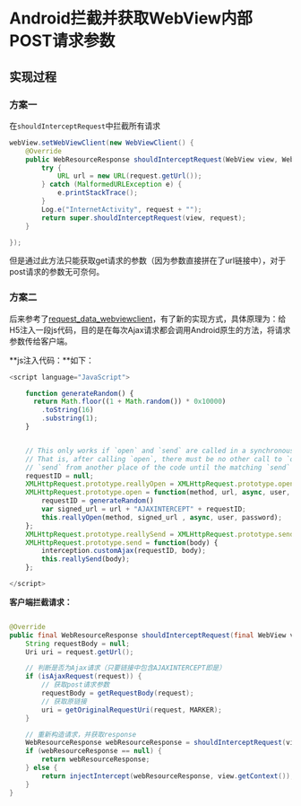 # Android拦截并获取WebView内部POST请求参数

## 实现过程

### 方案一

在`shouldInterceptRequest`中拦截所有请求

```java
webView.setWebViewClient(new WebViewClient() {
    @Override
    public WebResourceResponse shouldInterceptRequest(WebView view, WebResourceRequest request) {
        try {
            URL url = new URL(request.getUrl());
        } catch (MalformedURLException e) {
            e.printStackTrace();
        }
        Log.e("InternetActivity", request + "");
        return super.shouldInterceptRequest(view, request);
    }

});
```

但是通过此方法只能获取get请求的参数（因为参数直接拼在了url链接中），对于post请求的参数无可奈何。



### 方案二

后来参考了[request_data_webviewclient](https://github.com/KonstantinSchubert/request_data_webviewclient)，有了新的实现方式，具体原理为：给H5注入一段js代码，目的是在每次Ajax请求都会调用Android原生的方法，将请求参数传给客户端。

**js注入代码：**如下：

```js
<script language="JavaScript">

    function generateRandom() {
      return Math.floor((1 + Math.random()) * 0x10000)
        .toString(16)
        .substring(1);
    }


    // This only works if `open` and `send` are called in a synchronous way
    // That is, after calling `open`, there must be no other call to `open` or
    // `send` from another place of the code until the matching `send` is called.
    requestID = null;
    XMLHttpRequest.prototype.reallyOpen = XMLHttpRequest.prototype.open;
    XMLHttpRequest.prototype.open = function(method, url, async, user, password) {
        requestID = generateRandom()
        var signed_url = url + "AJAXINTERCEPT" + requestID;
        this.reallyOpen(method, signed_url , async, user, password);
    };
    XMLHttpRequest.prototype.reallySend = XMLHttpRequest.prototype.send;
    XMLHttpRequest.prototype.send = function(body) {
        interception.customAjax(requestID, body);
        this.reallySend(body);
    };

</script>
```



**客户端拦截请求：**

```java

@Override
public final WebResourceResponse shouldInterceptRequest(final WebView view, WebResourceRequest request) {
    String requestBody = null;
    Uri uri = request.getUrl();

    // 判断是否为Ajax请求（只要链接中包含AJAXINTERCEPT即是）
    if (isAjaxRequest(request)) {
        // 获取post请求参数
        requestBody = getRequestBody(request);
        // 获取原链接
        uri = getOriginalRequestUri(request, MARKER);
    }

    // 重新构造请求，并获取response
    WebResourceResponse webResourceResponse = shouldInterceptRequest(view, new WriteHandlingWebResourceRequest(request, requestBody, uri));
    if (webResourceResponse == null) {
        return webResourceResponse;
    } else {
        return injectIntercept(webResourceResponse, view.getContext());
    }
}
```

